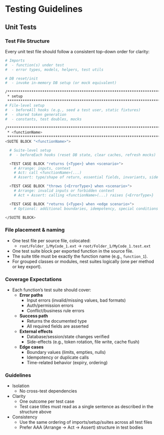 # Testing Guidelines
## Unit Tests
### Test File Structure
Every unit test file should follow a consistent top-down order for clarity:

```bash
# Imports
#  - function(s) under test
#  - error types, models, helpers, test utils

# DB reset/init
#  - invoke in-memory DB setup (or mock equivalent)

/******************************************************************************************************************
 * setup
 ******************************************************************************************************************/
# File-level setup
#  - beforeAll hooks (e.g., seed a test user, static fixtures)
#  - shared token generation
#  - constants, test doubles, mocks

/******************************************************************************************************************
 * <functionName>
 ******************************************************************************************************************/
<SUITE BLOCK "<functionName>">

  # Suite-level setup
  #  - beforeEach hooks (reset DB state, clear caches, refresh mocks)

  <TEST CASE BLOCK "returns {<Type>} when <scenario>">
    # Arrange: inputs, context
    # Act: call <functionName>(...)
    # Assert: type/shape of return, essential fields, invariants, side effects

  <TEST CASE BLOCK "throws {<ErrorType>} when <scenario>">
    # Arrange: invalid inputs or forbidden context
    # Act + Assert: calling <functionName>(...) raises {<ErrorType>}

  <TEST CASE BLOCK "returns {<Type>} when <edge scenario>">
    # Optional: additional boundaries, idempotency, special conditions

</SUITE BLOCK>
```

### File placement & naming
- One test file per source file, colocated:
  - ```root/Folder_1/MyCode_1.ext``` → ```root/Folder_1/MyCode_1.test.ext```
- One test suite block per exported function in the source file.
- The suite title must be exactly the function name (e.g., ```function_1```).
- For grouped classes or modules, nest suites logically (one per method or key export).

### Coverage Expectations
- Each function’s test suite should cover:
  - **Error paths**
    - Input errors (invalid/missing values, bad formats)
    - Auth/permission errors
    - Conflict/business rule errors
  - **Success path**
    - Returns the documented type
    - All required fields are asserted
  - **External effects**
    - Database/session/state changes verified
    - Side-effects (e.g., token rotation, file write, cache flush)
  - **Edge cases**
    - Boundary values (limits, empties, nulls)
    - Idempotency or duplicate calls
    - Time-related behavior (expiry, ordering)
    
### Guidelines
- Isolation
  - No cross-test dependencies
- Clarity
  - One outcome per test case
  - Test case titles must read as a single sentence as described in the structure above
- Consistency
  - Use the same ordering of imports/setup/suites across all test files
  - Prefer AAA (Arrange → Act → Assert) structure in test bodies
